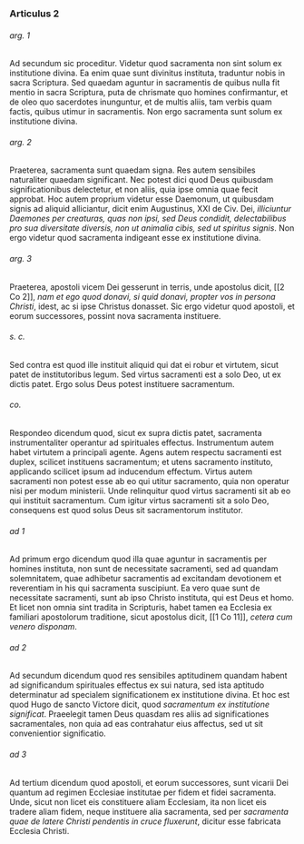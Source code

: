 ### Articulus 2

###### arg. 1
Ad secundum sic proceditur. Videtur quod sacramenta non sint solum ex institutione divina. Ea enim quae sunt divinitus instituta, traduntur nobis in sacra Scriptura. Sed quaedam aguntur in sacramentis de quibus nulla fit mentio in sacra Scriptura, puta de chrismate quo homines confirmantur, et de oleo quo sacerdotes inunguntur, et de multis aliis, tam verbis quam factis, quibus utimur in sacramentis. Non ergo sacramenta sunt solum ex institutione divina.

###### arg. 2
Praeterea, sacramenta sunt quaedam signa. Res autem sensibiles naturaliter quaedam significant. Nec potest dici quod Deus quibusdam significationibus delectetur, et non aliis, quia ipse omnia quae fecit approbat. Hoc autem proprium videtur esse Daemonum, ut quibusdam signis ad aliquid alliciantur, dicit enim Augustinus, XXI de Civ. Dei, *illiciuntur Daemones per creaturas, quas non ipsi, sed Deus condidit, delectabilibus pro sua diversitate diversis, non ut animalia cibis, sed ut spiritus signis*. Non ergo videtur quod sacramenta indigeant esse ex institutione divina.

###### arg. 3
Praeterea, apostoli vicem Dei gesserunt in terris, unde apostolus dicit, [[2 Co 2]], *nam et ego quod donavi, si quid donavi, propter vos in persona Christi*, idest, ac si ipse Christus donasset. Sic ergo videtur quod apostoli, et eorum successores, possint nova sacramenta instituere.

###### s. c.
Sed contra est quod ille instituit aliquid qui dat ei robur et virtutem, sicut patet de institutoribus legum. Sed virtus sacramenti est a solo Deo, ut ex dictis patet. Ergo solus Deus potest instituere sacramentum.

###### co.
Respondeo dicendum quod, sicut ex supra dictis patet, sacramenta instrumentaliter operantur ad spirituales effectus. Instrumentum autem habet virtutem a principali agente. Agens autem respectu sacramenti est duplex, scilicet instituens sacramentum; et utens sacramento instituto, applicando scilicet ipsum ad inducendum effectum. Virtus autem sacramenti non potest esse ab eo qui utitur sacramento, quia non operatur nisi per modum ministerii. Unde relinquitur quod virtus sacramenti sit ab eo qui instituit sacramentum. Cum igitur virtus sacramenti sit a solo Deo, consequens est quod solus Deus sit sacramentorum institutor.

###### ad 1
Ad primum ergo dicendum quod illa quae aguntur in sacramentis per homines instituta, non sunt de necessitate sacramenti, sed ad quandam solemnitatem, quae adhibetur sacramentis ad excitandam devotionem et reverentiam in his qui sacramenta suscipiunt. Ea vero quae sunt de necessitate sacramenti, sunt ab ipso Christo instituta, qui est Deus et homo. Et licet non omnia sint tradita in Scripturis, habet tamen ea Ecclesia ex familiari apostolorum traditione, sicut apostolus dicit, [[1 Co 11]], *cetera cum venero disponam*.

###### ad 2
Ad secundum dicendum quod res sensibiles aptitudinem quandam habent ad significandum spirituales effectus ex sui natura, sed ista aptitudo determinatur ad specialem significationem ex institutione divina. Et hoc est quod Hugo de sancto Victore dicit, quod *sacramentum ex institutione significat*. Praeelegit tamen Deus quasdam res aliis ad significationes sacramentales, non quia ad eas contrahatur eius affectus, sed ut sit convenientior significatio.

###### ad 3
Ad tertium dicendum quod apostoli, et eorum successores, sunt vicarii Dei quantum ad regimen Ecclesiae institutae per fidem et fidei sacramenta. Unde, sicut non licet eis constituere aliam Ecclesiam, ita non licet eis tradere aliam fidem, neque instituere alia sacramenta, sed per *sacramenta quae de latere Christi pendentis in cruce fluxerunt*, dicitur esse fabricata Ecclesia Christi.

